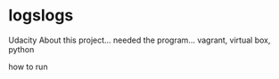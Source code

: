 # logslogs
Udacity
About this project...
needed the program...
vagrant, virtual box, python

how to run
